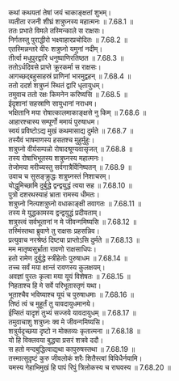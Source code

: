 

  
कथां कथयतां तेषां जयं चाकाङ्क्षतां शुभम्।  
व्यतीता रजनी शीघ्रं शत्रुघ्नस्य महात्मनः ॥ 7.68.1 ॥   
ततः प्रभाते विमले तस्मिन्काले स राक्षसः।  
निर्गतस्तु पुराद्धीरो भक्ष्याहारप्रचोदितः ॥ 7.68.2 ॥   
एतस्मिन्नन्तरे वीरः शत्रुघ्नो यमुनां नदीम्।  
तीर्त्वा मधुपुरद्वारि धनुष्पाणिरतिष्ठत ॥ 7.68.3 ॥   
ततोऽर्धदिवसे प्राप्ते क्रूरकर्मा स राक्षसः।  
आगच्छद्बहुसाहस्रं प्राणिनां भारमुद्वहन् ॥ 7.68.4 ॥   
ततो ददर्श शत्रुघ्नं स्थितं द्वारि धृतायुधम्।  
तमुवाच ततो रक्षः किमनेन करिष्यसि ॥ 7.68.5 ॥   
ईदृशानां सहस्राणि सायुधानां नराधम।  
भक्षितानि मया रोषात्कालमाकाङ्क्षसे नु किम् ॥ 7.68.6 ॥   
आहारश्चास्य सम्पूर्णो ममायं पुरुषाधम।  
स्वयं प्रविष्टोऽद्य मुखं कथमासाद्य दुर्मते ॥ 7.68.7 ॥   
तस्यैवं भाषमाणस्य हसतश्च मुहुर्मुहुः।  
शत्रुघ्नो वीर्यसम्पन्नो रोषादश्रूण्यवासृजत् ॥ 7.68.8 ॥   
तस्य रोषाभिभूतस्य शत्रुघ्नस्य महात्मनः।  
तेजोमया मरीच्यस्तु सर्वगात्रैर्विनिष्पतन् ॥ 7.68.9 ॥   
उवाच च सुसङ्क्रुद्धः शत्रुघ्नस्तं निशाचरम्।  
योद्धुमिच्छामि दुर्बुद्धे द्वन्द्वयुद्धं त्वया सह ॥ 7.68.10 ॥   
पुत्रो दशरथस्याहं भ्राता रामस्य धीमतः।  
शत्रुघ्नो नित्यशत्रुघ्नो वधाकाङ्क्षी तवागतः ॥ 7.68.11 ॥   
तस्य मे युद्धकामस्य द्वन्द्वयुद्धं प्रदीयताम्।  
शत्रुस्त्वं सर्वभूतानां न मे जीवन्गमिष्यसि ॥ 7.68.12 ॥   
तस्मिंस्तथा ब्रुवाणे तु राक्षसः प्रहसन्निव।  
प्रत्युवाच नरश्रेष्ठं दिष्ट्या प्राप्तोऽसि दुर्मते ॥ 7.68.13 ॥   
मम मातृष्वसुर्भ्राता रावणो राक्षसाधिपः।  
हतो रामेण दुर्बुद्धे स्त्रीहेतोः पुरुषाधम ॥ 7.68.14 ॥   
तच्च सर्वं मया क्षान्तं रावणस्य कुलक्षयम्।  
अवज्ञां पुरतः कृत्वा मया यूयं विशेषतः ॥ 7.68.15 ॥   
निहताश्च हि मे सर्वे परिभूतास्तृणं यथा।  
भूताश्चैव भविष्याश्च यूयं च पुरुषाधमाः ॥ 7.68.16 ॥   
तिष्ठं त्वं च मुहूर्तं तु यावदायुधमानये।  
ईप्सितं यादृशं तुभ्यं सज्जये यावदायुधम् ॥ 7.68.17 ॥   
तमुवाचाशु शत्रुघ्नः क्व मे जीवन्गमिष्यसि।  
शत्रुर्यदृच्छया दृष्टो न मोक्तव्यः कृतात्मना ॥ 7.68.18 ॥   
यो हि विक्लवया बुद्ध्या प्रसरं शत्रवे ददौ।  
स हतो मन्दबुद्धित्वाद्यथा कापुरुषस्तथा ॥ 7.68.19 ॥   
तस्मात्सुदृष्टं कुरु जीवलोकं शरैः शितैस्त्वां विविधैर्नयामि।  
यमस्य गेहाभिमुखं हि पापं रिपुं त्रिलोकस्य च राघवस्य ॥ 7.68.20 ॥   
